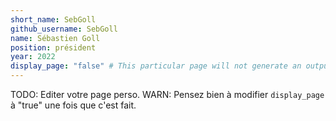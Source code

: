 ```yaml
---
short_name: SebGoll
github_username: SebGoll
name: Sébastien Goll
position: président
year: 2022
display_page: "false" # This particular page will not generate an output page
---
```


TODO: Editer votre page perso.
WARN: Pensez bien à modifier `display_page` à "true" une fois que c'est fait.